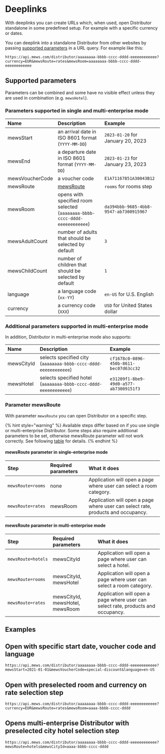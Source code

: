 # Deeplinks

With deeplinks you can create URLs which, when used, open Distributor standalone in some predefined setup. For example with a specific currency or dates. 

You can deeplink into a standalone Distributor from other websites by passing [supported parameters](./deeplinks.md#supported-parameters) in a URL query. For example like this:

```text
https://api.mews.com/distributor/aaaaaaaa-bbbb-cccc-dddd-eeeeeeeeeeee?currency=EUR&mewsRoute=rates&mewsRoom=aaaaaaaa-bbbb-cccc-dddd-eeeeeeeeeeee
```

## Supported parameters 

Parameters can be combined and some have no visible effect unless they are used in combination (e.g. `mewsHotel`).

### Parameters supported in single and multi-enterprise mode

| Name | Description | Example |
| :--- | :--- | :--- |
| mewsStart | an arrival date in ISO 8601 format \(`YYYY-MM-DD`\) | `2023-01-20` for January 20, 2023 |
| mewsEnd | a departure date in ISO 8601 format \(`YYYY-MM-DD`\) | `2023-01-23` for January 23, 2023 |
| mewsVoucherCode | a voucher code | `E1A71167851A30043B12` |
| mewsRoute | [mewsRoute](./deeplinks.md#parameter-mewsroute) | `rooms` for rooms step |
| mewsRoom | opens with specified room selected \(`aaaaaaaa-bbbb-cccc-dddd-eeeeeeeeeeee`\) | `da394bbb-9685-4bb8-9547-ab7300915967` |
| mewsAdultCount  | number of adults that should be selected by default | `3`                                    |
| mewsChildCount  | number of children that should be selected by default | `1`                                    |
| language | a language code \(`xx-YY`\) | `en-US` for U.S. English |
| currency | a currency code \(`XXX`\) | `USD` for United States dollar |

### Additional parameters supported in multi-enterprise mode

In addition, Distributor in multi-enterprise mode also supports:

| Name | Description | Example |
| :--- | :--- | :--- |
| mewsCityId | selects specified city \(`aaaaaaaa-bbbb-cccc-dddd-eeeeeeeeeeee`\) | `cf1678c0-0896-450b-8611-bec07d63cc32` |
| mewsHotel | selects specified hotel \(`aaaaaaaa-bbbb-cccc-dddd-eeeeeeeeeeee`\) | `e31209f1-8be9-49d0-a577-ab73009151f3` |

### Parameter mewsRoute

With parameter `mewsRoute` you can open Distributor on a specific step.

{% hint style="warning" %}
Available steps differ based on if you use single or multi-enterprise Distributor. Some steps also require additional parameters to be set, otherwise mewsRoute parameter will not work correctly. See following [table](./deeplinks.md#mewsroute-parameter-in-single-enterprise-mode) for details.
{% endhint %}

#### mewsRoute parameter in single-enterprise mode

| Step | Required parameters | What it does |
| :--- | :--- | :--- |
| `mewsRoute=rooms` | none | Application will open a page where user can select a room category. |
| `mewsRoute=rates` | mewsRoom | Application will open a page where user can select rate, products and occupancy. |

#### mewsRoute parameter in multi-enterprise mode

| Step | Required parameters | What it does |
| :--- | :--- | :--- |
| `mewsRoute=hotels` | mewsCityId | Application will open a page where user can select a hotel. |
| `mewsRoute=rooms` | mewsCityId, mewsHotel | Application will open a page where user can select a room category. |
| `mewsRoute=rates` | mewsCityId, mewsHotel, mewsRoom | Application will open a page where user can select rate, products and occupancy. |

## Examples

## Open with specific start date, voucher code and language

```text
https://api.mews.com/distributor/aaaaaaaa-bbbb-cccc-dddd-eeeeeeeeeeee?mewsStart=2021-01-01&mewsVoucherCode=special-discount&language=en-US
```

## Open with preselected room and currency on rate selection step

```text
https://api.mews.com/distributor/aaaaaaaa-bbbb-cccc-dddd-eeeeeeeeeeee?currency=EUR&mewsRoute=rates&mewsRoom=aaaa-bbbb-cccc-dddd
```

## Opens multi-enterprise Distributor with preselected city hotel selection step

```text
https://api.mews.com/distributor/aaaaaaaa-bbbb-cccc-dddd-eeeeeeeeeeee?mewsRoute=hotels&mewsCityId=aaaa-bbbb-cccc-dddd
```
